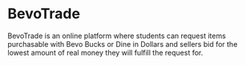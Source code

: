 # BevoTrade

BevoTrade is an online platform where students can request items
purchasable with Bevo Bucks or Dine in Dollars and sellers bid for the
lowest amount of real money they will fulfill the request for.
